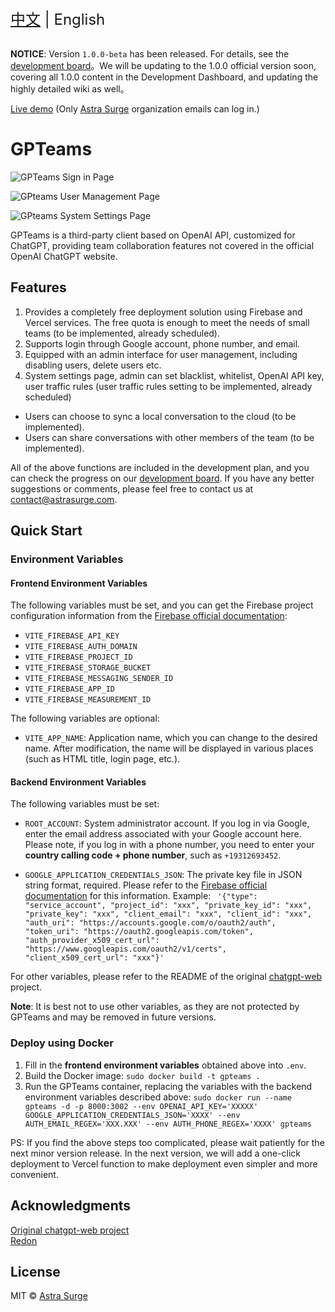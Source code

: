 <div style="font-size: 1.5rem;">
  <a href="./README.md">中文</a> | English
</div>
</br>

**NOTICE**: Version `1.0.0-beta` has been released. For details, see the [development board](https://sharing.clickup.com/31625481/b/h/6-900200430791-2/756b82376fc8197)。We will be updating to the 1.0.0 official version soon, covering all 1.0.0 content in the Development Dashboard, and updating the highly detailed wiki as well。

[Live demo](https://gpteams.astrasurge.com) (Only [Astra Surge](https://astrasurge.com) organization emails can log in.)

# GPTeams

![GPTeams Sign in Page](https://rorsch-1256426089.file.myqcloud.com/public/202303270444818.png)

![GPteams User Management Page](https://rorsch-1256426089.file.myqcloud.com/public/202303270444757.png)

![GPteams System Settings Page](https://rorsch-1256426089.file.myqcloud.com/public/202303270444643.png)

GPTeams is a third-party client based on OpenAI API, customized for ChatGPT, providing team collaboration features not covered in the official OpenAI ChatGPT website.

## Features

1. Provides a completely free deployment solution using Firebase and Vercel services. The free quota is enough to meet the needs of small teams (to be implemented, already scheduled).
2. Supports login through Google account, phone number, and email.
3. Equipped with an admin interface for user management, including disabling users, delete users etc.
4. System settings page, admin can set blacklist, whitelist, OpenAI API key, user traffic rules (user traffic rules setting to be implemented, already scheduled)
- Users can choose to sync a local conversation to the cloud (to be implemented).
- Users can share conversations with other members of the team (to be implemented).

All of the above functions are included in the development plan, and you can check the progress on our [development board](https://sharing.clickup.com/31625481/b/h/6-900200430791-2/756b82376fc8197). If you have any better suggestions or comments, please feel free to contact us at [contact@astrasurge.com](mailto:contact@astrasurge.com).

## Quick Start

### Environment Variables

#### Frontend Environment Variables

The following variables must be set, and you can get the Firebase project configuration information from the [Firebase official documentation](https://firebase.google.com/docs/web/setup?hl=en):

- `VITE_FIREBASE_API_KEY`
- `VITE_FIREBASE_AUTH_DOMAIN`
- `VITE_FIREBASE_PROJECT_ID`
- `VITE_FIREBASE_STORAGE_BUCKET`
- `VITE_FIREBASE_MESSAGING_SENDER_ID`
- `VITE_FIREBASE_APP_ID`
- `VITE_FIREBASE_MEASUREMENT_ID`

The following variables are optional:

- `VITE_APP_NAME`: Application name, which you can change to the desired name. After modification, the name will be displayed in various places (such as HTML title, login page, etc.).

#### Backend Environment Variables

The following variables must be set:

- `ROOT_ACCOUNT`: System administrator account. If you log in via Google, enter the email address associated with your Google account here. Please note, if you log in with a phone number, you need to enter your **country calling code + phone number**, such as `+19312693452`.

- `GOOGLE_APPLICATION_CREDENTIALS_JSON`: The private key file in JSON string format, required. Please refer to the [Firebase official documentation](https://firebase.google.com/docs/admin/setup?hl=en) for this information. Example:
`
'{"type": "service_account", "project_id": "xxx", "private_key_id": "xxx", "private_key": "xxx", "client_email": "xxx", "client_id": "xxx", "auth_uri": "https://accounts.google.com/o/oauth2/auth", "token_uri": "https://oauth2.googleapis.com/token", "auth_provider_x509_cert_url": "https://www.googleapis.com/oauth2/v1/certs", "client_x509_cert_url": "xxx"}'`

For other variables, please refer to the README of the original [chatgpt-web](https://github.com/Chanzhaoyu/chatgpt-web) project.

**Note**: It is best not to use other variables, as they are not protected by GPTeams and may be removed in future versions.

### Deploy using Docker

1. Fill in the **frontend environment variables** obtained above into `.env`.
2. Build the Docker image: `sudo docker build -t gpteams .`
3. Run the GPTeams container, replacing the variables with the backend environment variables described above: `sudo docker run --name gpteams -d -p 8000:3002 --env OPENAI_API_KEY='XXXXX' GOOGLE_APPLICATION_CREDENTIALS_JSON='XXXX' --env AUTH_EMAIL_REGEX='XXX.XXX' --env AUTH_PHONE_REGEX='XXXX' gpteams`

PS: If you find the above steps too complicated, please wait patiently for the next minor version release. In the next version, we will add a one-click deployment to Vercel function to make deployment even simpler and more convenient.

## Acknowledgments

[Original chatgpt-web project](https://github.com/Chanzhaoyu/chatgpt-web)  
[Redon](https://github.com/Chanzhaoyu)

## License
MIT © [Astra Surge](./license)